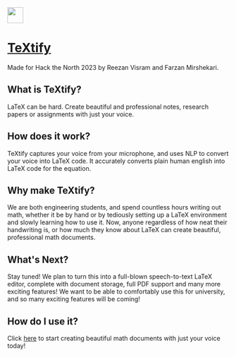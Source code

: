 <img src="https://github.com/farzanmirshekari/TeXtify/blob/main/client/public/logo512.png" width=36 height=36/>

# [TeXtify](https://textify.reezanvisram.com)

Made for Hack the North 2023 by Reezan Visram and Farzan Mirshekari.

## What is TeXtify?

LaTeX can be hard. Create beautiful and professional notes, research papers or assignments with just your voice.

## How does it work?

TeXtify captures your voice from your microphone, and uses NLP to convert your voice into LaTeX code. It accurately converts plain human english into LaTeX code for the equation.

## Why make TeXtify?

We are both engineering students, and spend countless hours writing out math, whether it be by hand or by tediously setting up a LaTeX environment and slowly learning how to use it. Now, anyone regardless of how neat their handwriting is, or how much they know about LaTeX can create beautiful, professional math documents.

## What's Next?

Stay tuned! We plan to turn this into a full-blown speech-to-text LaTeX editor, complete with document storage, full PDF support and many more exciting features! We want to be able to comfortably use this for university, and so many exciting features will be coming!

## How do I use it?

Click [here](https://textify.reezanvisram.com) to start creating beautiful math documents with just your voice today!
